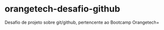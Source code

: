 # orangetech-desafio-github
Desafio de projeto sobre git/github, pertencente ao Bootcamp Orangetech+
